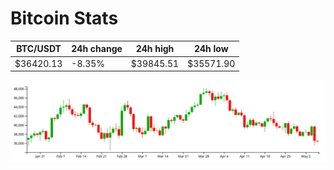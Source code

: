 # Bitcoin Stats

BTC/USDT|24h change|24h high|24h low|
|---|---|---|---|
|$36420.13|-8.35%|$39845.51|$35571.90|

<img src="./chart.svg">
